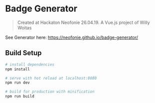 # Badge Generator

> Created at Hackaton Neofonie 26.04.19. A Vue.js project of Willy Woitas

See Generator here: https://neofonie.github.io/badge-generator/

## Build Setup

``` bash
# install dependencies
npm install

# serve with hot reload at localhost:8080
npm run dev

# build for production with minification
npm run build

```
